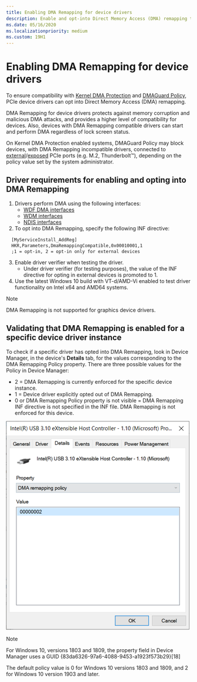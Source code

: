 ```yaml
---
title: Enabling DMA Remapping for device drivers
description: Enable and opt-into Direct Memory Access (DMA) remapping to ensure compatibility with Kernel DMA Protection and DMAGuard policies
ms.date: 05/16/2020
ms.localizationpriority: medium
ms.custom: 19H1
---
```


# Enabling DMA Remapping for device drivers

To ensure compatibility with [Kernel DMA Protection](https://docs.microsoft.com/windows/security/information-protection/kernel-dma-protection-for-thunderbolt) and [DMAGuard Policy](https://docs.microsoft.com/windows/client-management/mdm/policy-csp-dmaguard#dmaguard-deviceenumerationpolicy), PCIe device drivers can opt into Direct Memory Access (DMA) remapping.

DMA Remapping for device drivers protects against memory corruption and malicious DMA attacks, and provides a higher level of compatibility for devices. Also, devices with DMA Remapping compatible drivers can start and perform DMA regardless of lock screen status.

On Kernel DMA Protection enabled systems, DMAGuard Policy may block devices, with DMA Remapping incompatible drivers, connected to [external](https://docs.microsoft.com/windows-hardware/drivers/pci/dsd-for-pcie-root-ports#identifying-externally-exposed-pcie-root-ports)/[exposed](https://docs.microsoft.com/windows-hardware/drivers/pci/dsd-for-pcie-root-ports#identifying-internal-pcie-ports-accessible-to-users-and-requiring-dma-protection) PCIe ports (e.g. M.2, Thunderbolt™), depending on the policy value set by the system administrator.

## Driver requirements for enabling and opting into DMA Remapping

1. Drivers perform DMA using the following interfaces:
    * [WDF DMA interfaces](https://docs.microsoft.com/windows-hardware/drivers/wdf/introduction-to-dma-in-windows-driver-framework)
    * [WDM interfaces](https://docs.microsoft.com/windows-hardware/drivers/ddi/wdm/)
    * [NDIS interfaces](https://docs.microsoft.com/windows-hardware/drivers/ddi/_netvista/)
2. To opt into DMA Remapping, specify the following INF directive:

  ```inf
    [MyServiceInstall_AddReg]
    HKR,Parameters,DmaRemappingCompatible,0x00010001,1
    ;1 = opt-in, 2 = opt-in only for external devices
  ```

3. Enable driver verifier when testing the driver.
    * Under driver verifier (for testing purposes), the value of the INF directive for opting in external devices is promoted to 1.
4. Use the latest Windows 10 build with VT-d/AMD-Vi enabled to test driver functionality on Intel x64 and AMD64 systems.

> [!NOTE]
> DMA Remapping is not supported for graphics device drivers.

## Validating that DMA Remapping is enabled for a specific device driver instance

To check if a specific driver has opted into DMA Remapping, look in Device Manager, in the device's **Details** tab, for the values corresponding to the DMA Remapping Policy property. There are three possible values for the Policy in Device Manager:

* 2 = DMA Remapping is currently enforced for the specific device instance.
* 1 = Device driver explicitly opted out of DMA Remapping.
* 0 or DMA Remapping Policy property is not visible = DMA Remapping INF directive is not specified in the INF file. DMA Remapping is not enforced for this device.

![Device Manager Details Tab](images/device-details-tab-1903.png)

>[!NOTE]
> For Windows 10, versions 1803 and 1809, the property field in Device Manager uses a GUID {83da6326-97a6-4088-9453-a1923f573b29}[18]
>
> The default policy value is 0 for Windows 10 versions 1803 and 1809, and 2 for Windows 10 version 1903 and later.
